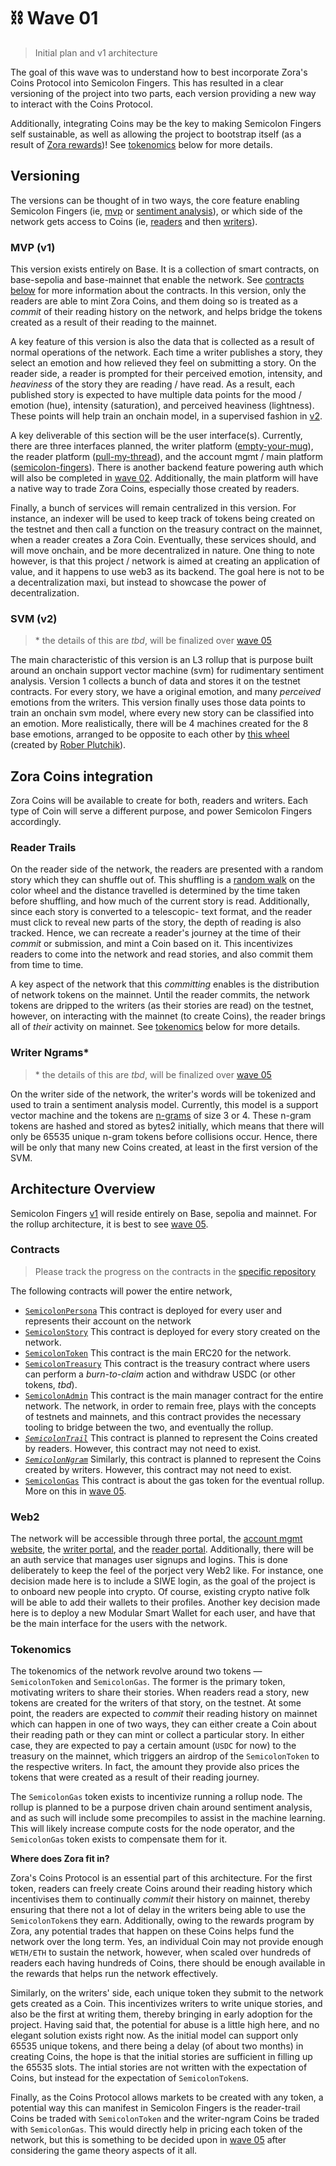 # :chains: Wave 01
> Initial plan and v1 architecture

The goal of this wave was to understand how to best incorporate Zora's Coins Protocol into
Semicolon Fingers. This has resulted in a clear versioning of the project into two parts, each 
version providing a new way to interact with the Coins Protocol.

Additionally, integrating Coins may be the key to making Semicolon Fingers self sustainable, as 
well as allowing the project to bootstrap itself (as a result of 
[Zora rewards](https://support.zora.co/en/articles/2509953))! See [tokenomics](#tokenomics) below 
for more details.

## Versioning

The versions can be thought of in two ways, the core feature enabling Semicolon Fingers (ie, 
[mvp](#mvp-v1) or [sentiment analysis](#svm-v2)), or which side of the network gets access to 
Coins (ie, [readers](#reader-trails) and then [writers](#writer-ngrams)).

### MVP (v1)

This version exists entirely on Base. It is a collection of smart contracts, on base-sepolia and 
base-mainnet that enable the network. See [contracts below](#contracts) for more information about 
the contracts. In this version, only the readers are able to mint Zora Coins, and them doing so
is treated as a _commit_ of their reading history on the network, and helps bridge the tokens
created as a result of their reading to the mainnet.

A key feature of this version is also the data that is collected as a result of normal operations
of the network. Each time a writer publishes a story, they select an emotion and how relieved
they feel on submitting a story. On the reader side, a reader is prompted for their perceived
emotion, intensity, and _heaviness_ of the story they are reading / have read. As a result, each
published story is expected to have multiple data points for the mood / emotion (hue), intensity
(saturation), and perceived heaviness (lightness). These points will help train an onchain model,
in a supervised fashion in [v2](#svm-v2).

A key deliverable of this section will be the user interface(s). Currently, there are three 
interfaces planned, the writer platform ([empty-your-mug](https://emptyyourmug.com/)), the reader
platform ([pull-my-thread](https://pullmythread.com/)), and the account mgmt / main platform
([semicolon-fingers](https://semicolonfingers.com/)). There is another backend feature powering
auth which will also be completed in [wave 02](./wave02.md). Additionally, the main platform will
have a native way to trade Zora Coins, especially those created by readers.

Finally, a bunch of services will remain centralized in this version. For instance, an indexer
will be used to keep track of tokens being created on the testnet and then call a function on
the treasury contract on the mainnet, when a reader creates a Zora Coin. Eventually, these services
should, and will move onchain, and be more decentralized in nature. One thing to note however, is 
that this project / network is aimed at creating an application of value, and it happens to use
web3 as its backend. The goal here is not to be a decentralization maxi, but instead to showcase
the power of decentralization.

### SVM (v2)
> \* the details of this are _tbd_, will be finalized over [wave 05](./wave05.md)

The main characteristic of this version is an L3 rollup that is purpose built around an onchain
support vector machine (svm) for rudimentary sentiment analysis. Version 1 collects a bunch of
data and stores it on the testnet contracts. For every story, we have a original emotion, and many
_perceived_ emotions from the writers. This version finally uses those data points to train an
onchain svm model, where every new story can be classified into an emotion. More realistically,
there will be 4 machines created for the 8 base emotions, arranged to be opposite to each other
by [this wheel](../assets/wheel-of-emotions.png) (created by [Rober 
Plutchik](https://en.wikipedia.org/wiki/Robert_Plutchik#Plutchik's_wheel_of_emotions)).

## Zora Coins integration

Zora Coins will be available to create for both, readers and writers. Each type of Coin will serve
a different purpose, and power Semicolon Fingers accordingly.

### Reader Trails

On the reader side of the network, the readers are presented with a random story which they can 
shuffle out of. This shuffling is a [random walk](https://en.wikipedia.org/wiki/Random_walk) on 
the color wheel and the distance travelled is determined by the time taken before shuffling, and 
how much of the current story is read. Additionally, since each story is converted to a telescopic-
text format, and the reader must click to reveal new parts of the story, the depth of reading is 
also tracked. Hence, we can recreate a reader's journey at the time of their _commit_ or 
submission, and mint a Coin based on it. This incentivizes readers to come into the network
and read stories, and also commit them from time to time.

A key aspect of the network that this _committing_ enables is the distribution of network tokens
on the mainnet. Until the reader commits, the network tokens are dripped to the writers (as their
stories are read) on the testnet, however, on interacting with the mainnet (to create Coins), the 
reader brings all of _their_ activity on mainnet. See [tokenomics](#tokenomics) below for more 
details.

### Writer Ngrams*
> \* the details of this are _tbd_, will be finalized over [wave 05](./wave05.md)

On the writer side of the network, the writer's words will be tokenized and used to train a 
sentiment analysis model. Currently, this model is a support vector machine and the tokens are 
[n-grams](https://en.wikipedia.org/wiki/N-gram) of size 3 or 4. These n-gram tokens are hashed
and stored as bytes2 initially, which means that there will only be 65535 unique n-gram tokens
before collisions occur. Hence, there will be only that many new Coins created, at least in the
first version of the SVM.

## Architecture Overview

Semicolon Fingers [v1](#mvp-v1) will reside entirely on Base, sepolia and mainnet. For the rollup
architecture, it is best to see [wave 05](./wave05.md).

### Contracts
> Please track the progress on the contracts in the [specific 
repository](https://github.com/sliver-labs/semicolon-forge)

The following contracts will power the entire network,
- [`SemicolonPersona`](https://github.com/sliver-labs/semicolon-forge/issues/2) This contract is
deployed for every user and represents their account on the network
- [`SemicolonStory`](https://github.com/sliver-labs/semicolon-forge/issues/4) This contract is
deployed for every story created on the network.
- [`SemicolonToken`](https://github.com/sliver-labs/semicolon-forge/issues/6) This contract is
the main ERC20 for the network.
- [`SemicolonTreasury`](https://github.com/sliver-labs/semicolon-forge/issues/7) This contract is
the treasury contract where users can perform a _burn-to-claim_ action and withdraw USDC (or other
tokens, _tbd_).
- [`SemicolonAdmin`](https://github.com/sliver-labs/semicolon-forge/issues/13) This contract is
the main manager contract for the entire network. The network, in order to remain free, plays
with the concepts of testnets and mainnets, and this contract provides the necessary tooling to
bridge between the two, and eventually the rollup.
- [_`SemicolonTrail`_](https://github.com/sliver-labs/semicolon-forge/issues/8) This contract is
planned to represent the Coins created by readers. However, this contract may not need to exist.
- [_`SemicolonNgram`_](https://github.com/sliver-labs/semicolon-forge/issues/9) Similarly, this 
contract is planned to represent the Coins created by writers. However, this contract may not need
to exist.
- [`SemicolonGas`](https://github.com/sliver-labs/semicolon-forge/issues/12) This contract is about
the gas token for the eventual rollup. More on this in [wave 05](./wave05.md).

### Web2

The network will be accessible through three portal, the [account mgmt 
website](https://semicolonfingers.com), the [writer portal](https://emptyyourmug.com),
and the [reader portal](https://pullmythread.com). Additionally, there will be an auth service
that manages user signups and logins. This is done deliberately to keep the feel of the porject
very Web2 like. For instance, one decision made here is to include a SIWE login, as the goal of 
the project is to onboard new people into crypto. Of course, existing crypto native folk will be
able to add their wallets to their profiles. Another key decision made here is to deploy a new
Modular Smart Wallet for each user, and have that be the main interface for the users with the 
network.

### Tokenomics

The tokenomics of the network revolve around two tokens — `SemicolonToken` and `SemicolonGas`. The
former is the primary token, motivating writers to share their stories. When readers read a story,
new tokens are created for the writers of that story, on the testnet. At some point, the readers 
are expected to _commit_ their reading history on mainnet which can happen in one of two ways,
they can either create a Coin about their reading path or they can mint or collect a particular
story. In either case, they are expected to pay a certain amount (`USDC` for now) to the treasury
on the mainnet, which triggers an airdrop of the `SemicolonToken` to the respective writers. In 
fact, the amount they provide also prices the tokens that were created as a result of their reading 
journey.

The `SemicolonGas` token exists to incentivize running a rollup node. The rollup is planned to be 
a purpose driven chain around sentiment analysis, and as such will include some precompiles to 
assist in the machine learning. This will likely increase compute costs for the node operator, and 
the `SemicolonGas` token exists to compensate them for it.

**Where does Zora fit in?**

Zora's Coins Protocol is an essential part of this architecture. For the first token, readers can 
freely create Coins around their reading history which incentivises them to continually _commit_
their history on mainnet, thereby ensuring that there not a lot of delay in the writers being able
to use the `SemicolonToken`s they earn. Additionally, owing to the rewards program by Zora, any 
potential trades that happen on these Coins helps fund the network over the long term. Yes, an 
individual Coin may not provide enough `WETH/ETH` to sustain the network, however, when scaled over
hundreds of readers each having hundreds of Coins, there should be enough available in the rewards
that helps run the network effectively.

Similarly, on the writers' side, each unique token they submit to the network gets created as a 
Coin. This incentivizes writers to write unique stories, and also be the first at writing them, 
thereby bringing in early adoption for the project. Having said that, the potential for abuse is a 
little high here, and no elegant solution exists right now. As the initial model can support only
65535 unique tokens, and there being a delay (of about two months) in creating Coins, the hope 
is that the initial stories are sufficient in filling up the 65535 slots. The intial stories are 
not written with the expectation of Coins, but instead for the expectation of `SemicolonToken`s.

Finally, as the Coins Protocol allows markets to be created with any token, a potential way this 
can manifest in Semicolon Fingers is the reader-trail Coins be traded with `SemicolonToken` and 
the writer-ngram Coins be traded with `SemicolonGas`. This would directly help in pricing each 
token of the network, but this is something to be decided upon in [wave 05](./wave05.md) after 
considering the game theory aspects of it all.